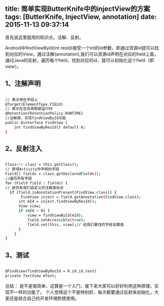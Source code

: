 title: 简单实现ButterKnife中的injectView的方案
tags: [ButterKnife, InjectView, annotation]
date: 2015-11-13 09:37:14
---
首先说这里面用的知识点，注解、反射。

Android中findViewById(int resId)接受一个int的id参数，即通过资源id就可以找到对应的View。通过注解(annotation),我们可以资源id声明在对应的field上面，通过Java的反射，遍历每个field，找到对应的id，就可以初始化这个field（即view）。

<!--more-->

## 1、注解声明
``` bash

// 表示用在字段上
@Target(ElementType.FIELD)
// 表示在生命周期是运行时
@Retention(RetentionPolicy.RUNTIME)
//注解类，实现findViewById功能
public @interface FindView {
	int findViewByResId() default 0;
}

```

## 2、反射注入
``` bash

Class<?> clazz = this.getClass();
// 获得Activity中声明的字段
Field[] fields = clazz.getDeclaredFields();
//遍历所有字段
for (Field field : fields) {
// 是否有我们自定义的注解类标志
  if (field.isAnnotationPresent(FindView.class)) {
  	   FindView inject = field.getAnnotation(FindView.class);
      int mId = inject.findViewByResId();
      View view;
      if (mId > 0) {
          view = findViewById(mId);
          field.setAccessible(true);
          field.set(this, view);// 给我们要找的字段设置值
      }
	}
}

```
## 3、测试
``` bash

@FindView(findViewByResId = R.id.id_text)
private TextView mText;

```

总结：
是不是很简单，这算是一个入门，接下来大家可以好好利用这种原理，实现不一样的功能了。
个人觉得这个不是特别好，每次都要通过反射来初始化，大家还是结合自己的开发环境酌情使用。